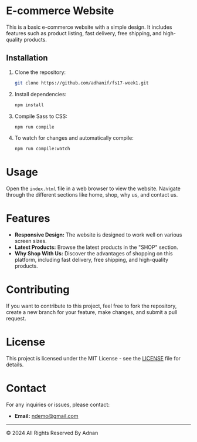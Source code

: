 # E-commerce Website

This is a basic e-commerce website with a simple design. It includes features such as product listing, fast delivery, free shipping, and high-quality products.

## Installation

1. Clone the repository:

   ```bash
   git clone https://github.com/adhanif/fs17-week1.git

   ```

2. Install dependencies:
   ```bash
   npm install

   ```
3. Compile Sass to CSS:

   ```bash
   npm run compile

   ```

4. To watch for changes and automatically compile:
   ```bash
   npm run compile:watch
   ```

# Usage

Open the `index.html` file in a web browser to view the website. Navigate through the different sections like home, shop, why us, and contact us.

# Features

- **Responsive Design:** The website is designed to work well on various screen sizes.
- **Latest Products:** Browse the latest products in the "SHOP" section.
- **Why Shop With Us:** Discover the advantages of shopping on this platform, including fast delivery, free shipping, and high-quality products.

# Contributing

If you want to contribute to this project, feel free to fork the repository, create a new branch for your feature, make changes, and submit a pull request.

# License

This project is licensed under the MIT License - see the [LICENSE](LICENSE) file for details.

# Contact

For any inquiries or issues, please contact:

- **Email:** ndemo@gmail.com

---

© 2024 All Rights Reserved By Adnan
